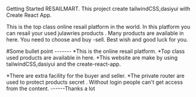 Getting Started RESAILMART.
This project create tailwindCSS,dasiyui with Create React App.

This is the top class online resail platform in the world. In this platform you can resail your used julawries products . Many products are available in here. You need to choose and buy -sell. Best wish and good luck for you.

#Some bullet point -------
*This is the online resail platform.
*Top class used products are available in here.
*This website are make by using tailwindCSS,dasiyui and the create-react-app.

*There are extra facility for the buyer and seller.
*The private router are used to protect products secret . Without login people can't get access from the content.
   ------Thanks a lot
###